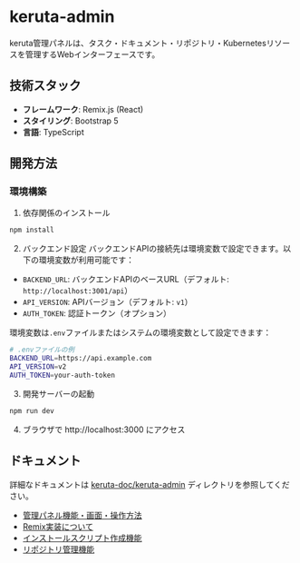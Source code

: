 # keruta-admin

keruta管理パネルは、タスク・ドキュメント・リポジトリ・Kubernetesリソースを管理するWebインターフェースです。

## 技術スタック
- **フレームワーク**: Remix.js (React)
- **スタイリング**: Bootstrap 5
- **言語**: TypeScript

## 開発方法
### 環境構築
1. 依存関係のインストール
```bash
npm install
```

2. バックエンド設定
バックエンドAPIの接続先は環境変数で設定できます。以下の環境変数が利用可能です：

- `BACKEND_URL`: バックエンドAPIのベースURL（デフォルト: `http://localhost:3001/api`）
- `API_VERSION`: APIバージョン（デフォルト: `v1`）
- `AUTH_TOKEN`: 認証トークン（オプション）

環境変数は`.env`ファイルまたはシステムの環境変数として設定できます：

```bash
# .envファイルの例
BACKEND_URL=https://api.example.com
API_VERSION=v2
AUTH_TOKEN=your-auth-token
```

3. 開発サーバーの起動
```bash
npm run dev
```

4. ブラウザで http://localhost:3000 にアクセス

## ドキュメント
詳細なドキュメントは [keruta-doc/keruta-admin](./keruta-doc/keruta-admin/README.md) ディレクトリを参照してください。

- [管理パネル機能・画面・操作方法](./keruta-doc/keruta-admin/adminPanel.md)
- [Remix実装について](./keruta-doc/keruta-admin/adminPanelRemix.md)
- [インストールスクリプト作成機能](./keruta-doc/keruta-admin/adminPanelScriptGenerator.md)
- [リポジトリ管理機能](./keruta-doc/keruta-admin/repositoryManagement.md)
